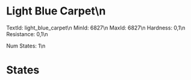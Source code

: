# Light Blue Carpet\n
TextId: light_blue_carpet\n
MinId: 6827\n
MaxId: 6827\n
Hardness: 0,1\n
Resistance: 0,1\n

Num States: 1\n
# States
```

```